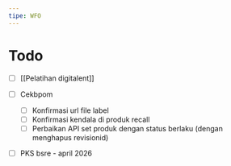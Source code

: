 ```yaml
---
tipe: WFO
---
```

# Todo
- [ ] [[Pelatihan digitalent]] 
- [ ] Cekbpom
	- [ ] Konfirmasi url file label
	- [ ] Konfirmasi kendala di produk recall
	- [ ] Perbaikan API set produk dengan status berlaku (dengan menghapus revisionid)
- [ ] PKS bsre - april 2026

